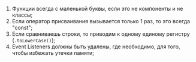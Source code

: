 1. Функции всегда с маленькой буквы, если это не компоненты и не классы;
2. Если оператор присваивания вызывается только 1 раз, то это всегда "const";
3. Если сравниваешь строки, то приводим к одному единому регистру (`.toLowerCase()`);
4. Event Listeners должны быть удалены, где необходимо, для того, чтобы избежать утечки памяти;
